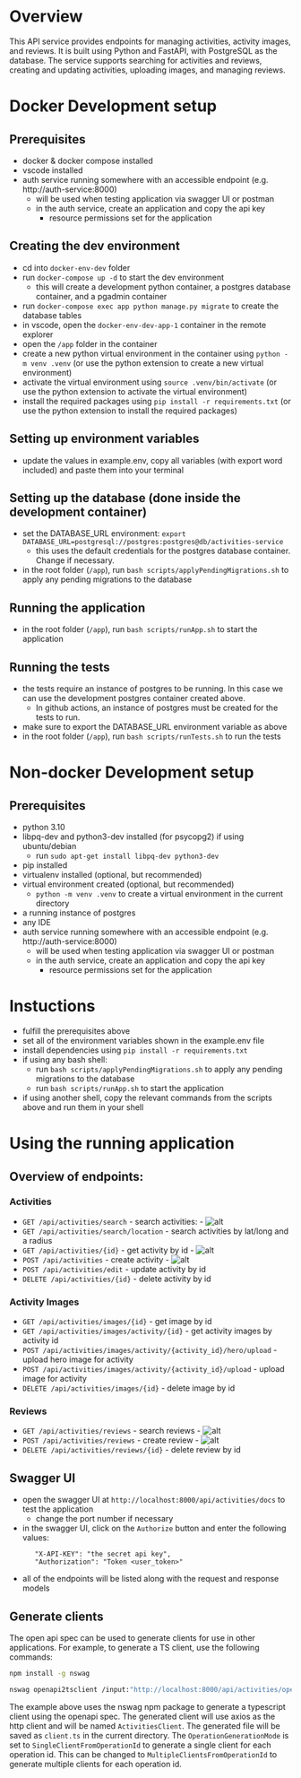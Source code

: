 
# Overview

This API service provides endpoints for managing activities, activity images, and reviews. It is built using Python and FastAPI, with PostgreSQL as the database. The service supports searching for activities and reviews, creating and updating activities, uploading images, and managing reviews.

# Docker Development setup

## Prerequisites
- docker & docker compose installed
- vscode installed
- auth service running somewhere with an accessible endpoint (e.g. http://auth-service:8000)
   - will be used when testing application via swagger UI or postman
   - in the auth service, create an application and copy the api key 
      - resource permissions set for the application

## Creating the dev environment
- cd into `docker-env-dev` folder
- run `docker-compose up -d` to start the dev environment
   - this will create a development python container, a postgres database container, and a pgadmin container
- run `docker-compose exec app python manage.py migrate` to create the database tables
- in vscode, open the `docker-env-dev-app-1` container in the remote explorer
- open the `/app` folder in the container
- create a new python virtual environment in the container using `python -m venv .venv` (or use the python extension to create a new virtual environment)
- activate the virtual environment using `source .venv/bin/activate` (or use the python extension to activate the virtual environment)
- install the required packages using `pip install -r requirements.txt` (or use the python extension to install the required packages)

## Setting up environment variables
- update the values in example.env, copy all variables (with export word included) and paste them into your terminal


## Setting up the database  (done inside the development container)
- set the DATABASE_URL environment: `export DATABASE_URL=postgresql://postgres:postgres@db/activities-service` 
   - this uses the default credentials for the postgres database container. Change if necessary.
- in the root folder (`/app`), run `bash scripts/applyPendingMigrations.sh` to apply any pending migrations to the database

## Running the application
- in the root folder (`/app`), run `bash scripts/runApp.sh` to start the application

## Running the tests
- the tests require an instance of postgres to be running. In this case we can use the development postgres container created above.
   - In github actions, an instance of postgres must be created for the tests to run.
- make sure to export the DATABASE_URL environment variable as above
- in the root folder (`/app`), run `bash scripts/runTests.sh` to run the tests

# Non-docker Development setup

## Prerequisites
- python 3.10 
- libpq-dev and python3-dev installed (for psycopg2) if using ubuntu/debian
   - run `sudo apt-get install libpq-dev python3-dev`
- pip installed
- virtualenv installed (optional, but recommended)
- virtual environment created (optional, but recommended)
   - `python -m venv .venv` to create a virtual environment in the current directory
- a running instance of postgres
- any IDE
- auth service running somewhere with an accessible endpoint (e.g. http://auth-service:8000)
   - will be used when testing application via swagger UI or postman
   - in the auth service, create an application and copy the api key 
      - resource permissions set for the application

# Instuctions
- fulfill the prerequisites above
- set all of the environment variables shown in the example.env file
- install dependencies using `pip install -r requirements.txt`
- if using any bash shell:
   - run `bash scripts/applyPendingMigrations.sh` to apply any pending migrations to the database
   - run `bash scripts/runApp.sh` to start the application
- if using another shell, copy the relevant commands from the scripts above and run them in your shell


# Using the running application

## Overview of endpoints:

### Activities
- `GET /api/activities/search` - search activities:
      - ![alt](./docs/images/search-activities.png)
- `GET /api/activities/search/location` - search activities by lat/long and a radius
- `GET /api/activities/{id}` - get activity by id
      - ![alt](./docs/images/get-activity.png)
- `POST /api/activities` - create activity
      - ![alt](./docs/images/create-activities.png)
- `POST /api/activities/edit` - update activity by id
- `DELETE /api/activities/{id}` - delete activity by id

### Activity Images
- `GET /api/activities/images/{id}` - get image by id
- `GET /api/activities/images/activity/{id}` - get activity images by activity id
- `POST /api/activities/images/activity/{activity_id}/hero/upload` - upload hero image for activity
- `POST /api/activities/images/activity/{activity_id}/upload` - upload image for activity
- `DELETE /api/activities/images/{id}` - delete image by id

### Reviews
- `GET /api/activities/reviews` - search reviews
      - ![alt](./docs/images/search-reviews.png)
- `POST /api/activities/reviews` - create review
      - ![alt](./docs/images/create-review.png)
- `DELETE /api/activities/reviews/{id}` - delete review by id

## Swagger UI

- open the swagger UI at `http://localhost:8000/api/activities/docs` to test the application
   - change the port number if necessary
- in the swagger UI, click on the `Authorize` button and enter the following values:
   ```
      "X-API-KEY": "the secret api key",
      "Authorization": "Token <user_token>"
   ```   
- all of the endpoints will be listed along with the request and response models

## Generate clients

The open api spec can be used to generate clients for use in other applications. For example, to generate a TS client, use the following commands:
```bash
npm install -g nswag

nswag openapi2tsclient /input:"http://localhost:8000/api/activities/openapi.json" /output:client.ts /template:Axios /className:ActivitiesClient /OperationGenerationMode:SingleClientFromOperationId 
```

The example above uses the nswag npm package to generate a typescript client using the openapi spec. The generated client will use axios as the http client and will be named `ActivitiesClient`. The generated file will be saved as `client.ts` in the current directory. The `OperationGenerationMode` is set to `SingleClientFromOperationId` to generate a single client for each operation id. This can be changed to `MultipleClientsFromOperationId` to generate multiple clients for each operation id.
